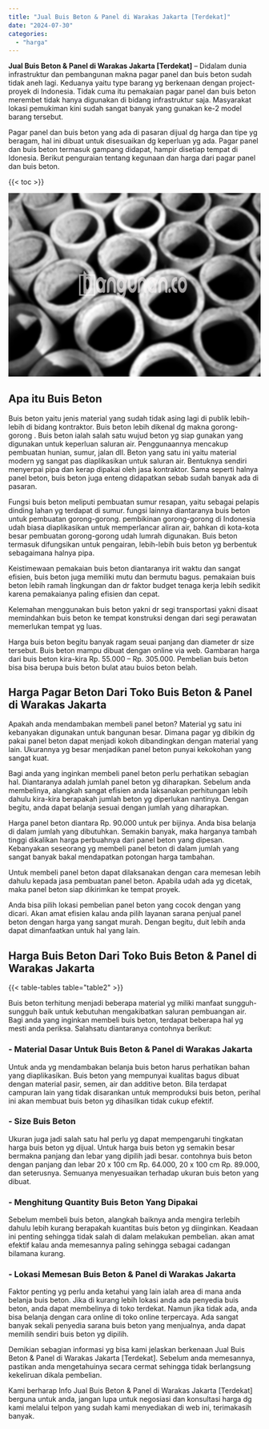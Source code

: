 ```yaml
---
title: "Jual Buis Beton & Panel di Warakas Jakarta [Terdekat]"
date: "2024-07-30"
categories: 
  - "harga"
---
```


**Jual Buis Beton & Panel di Warakas Jakarta \[Terdekat\]** – Didalam dunia infrastruktur dan pembangunan makna pagar panel dan buis beton sudah tidak aneh lagi. Keduanya yaitu type barang yg berkenaan dengan project-proyek di Indonesia. Tidak cuma itu pemakaian pagar panel dan buis beton merembet tidak hanya digunakan di bidang infrastruktur saja. Masyarakat lokasi pemukiman kini sudah sangat banyak yang gunakan ke-2 model barang tersebut.

Pagar panel dan buis beton yang ada di pasaran dijual dg harga dan tipe yg beragam, hal ini dibuat untuk disesuaikan dg keperluan yg ada. Pagar panel dan buis beton termasuk gampang didapat, hampir disetiap tempat di Idonesia. Berikut penguraian tentang kegunaan dan harga dari pagar panel dan buis beton.

{{< toc >}}

![Jual Buis Beton & Panel di Warakas Jakarta [Terdekat]](/images/jual-panel-buis-beton-murah-10.png)

## Apa itu Buis Beton

Buis beton yaitu jenis material yang sudah tidak asing lagi di publik lebih-lebih di bidang kontraktor. Buis beton lebih dikenal dg makna gorong-gorong . Buis beton ialah salah satu wujud beton yg siap gunakan yang digunakan untuk keperluan saluran air. Penggunaannya mencakup pembuatan hunian, sumur, jalan dll. Beton yang satu ini yaitu material modern yg sangat pas diaplikasikan untuk saluran air. Bentuknya sendiri menyerpai pipa dan kerap dipakai oleh jasa kontraktor. Sama seperti halnya panel beton, buis beton juga enteng didapatkan sebab sudah banyak ada di pasaran.

Fungsi buis beton meliputi pembuatan sumur resapan, yaitu sebagai pelapis dinding lahan yg terdapat di sumur. fungsi lainnya diantaranya buis beton untuk pembuatan gorong-gorong. pembikinan gorong-gorong di Indonesia udah biasa diaplikasikan untuk memperlancar aliran air, bahkan di kota-kota besar pembuatan gorong-gorong udah lumrah digunakan. Buis beton termasuk difungsikan untuk pengairan, lebih-lebih buis beton yg berbentuk sebagaimana halnya pipa.

Keistimewaan pemakaian buis beton diantaranya irit waktu dan sangat efisien, buis beton juga memiliki mutu dan bermutu bagus. pemakaian buis beton lebih ramah lingkungan dan dr faktor budget tenaga kerja lebih sedikit karena pemakaianya paling efisien dan cepat.

Kelemahan menggunakan buis beton yakni dr segi transportasi yakni disaat memindahkan buis beton ke tempat konstruksi dengan dari segi perawatan memerlukan tempat yg luas.

Harga buis beton begitu banyak ragam seuai panjang dan diameter dr size tersebut. Buis beton mampu dibuat dengan online via web. Gambaran harga dari buis beton kira-kira Rp. 55.000 – Rp. 305.000. Pembelian buis beton bisa bisa berupa buis beton bulat atau buios beton belah.

## Harga Pagar Beton Dari Toko Buis Beton & Panel di Warakas Jakarta

Apakah anda mendambakan membeli panel beton? Material yg satu ini kebanyakan digunakan untuk bangunan besar. Dimana pagar yg dibikin dg pakai panel beton dapat menjadi kokoh dibandingkan dengan material yang lain. Ukurannya yg besar menjadikan panel beton punyai kekokohan yang sangat kuat.

Bagi anda yang inginkan membeli panel beton perlu perhatikan sebagian hal. Diantaranya adalah jumlah panel beton yg diharapkan. Sebelum anda membelinya, alangkah sangat efisien anda laksanakan perhitungan lebih dahulu kira-kira berapakah jumlah beton yg diperlukan nantinya. Dengan begitu, anda dapat belanja sesuai dengan jumlah yang diharapkan.

Harga panel beton diantara Rp. 90.000 untuk per bijinya. Anda bisa belanja di dalam jumlah yang dibutuhkan. Semakin banyak, maka harganya tambah tinggi dikalikan harga perbuahnya dari panel beton yang dipesan. Kebanyakan seseorang yg membeli panel beton di dalam jumlah yang sangat banyak bakal mendapatkan potongan harga tambahan.

Untuk membeli panel beton dapat dilaksanakan dengan cara memesan lebih dahulu kepada jasa pembuatan panel beton. Apabila udah ada yg dicetak, maka panel beton siap dikirimkan ke tempat proyek.

Anda bisa pilih lokasi pembelian panel beton yang cocok dengan yang dicari. Akan amat efisien kalau anda pilih layanan sarana penjual panel beton dengan harga yang sangat murah. Dengan begitu, duit lebih anda dapat dimanfaatkan untuk hal yang lain.

## Harga Buis Beton Dari Toko Buis Beton & Panel di Warakas Jakarta

{{< table-tables table="table2" >}}

Buis beton terhitung menjadi beberapa material yg miliki manfaat sungguh-sungguh baik untuk kebutuhan mengakibatkan saluran pembuangan air. Bagi anda yang inginkan membeli buis beton, terdapat beberapa hal yg mesti anda periksa. Salahsatu diantaranya contohnya berikut:

### \- Material Dasar Untuk Buis Beton & Panel di Warakas Jakarta

Untuk anda yg mendambakan belanja buis beton harus perhatikan bahan yang diaplikasikan. Buis beton yang mempunyai kualitas bagus dibuat dengan material pasir, semen, air dan additive beton. Bila terdapat campuran lain yang tidak disarankan untuk memproduksi buis beton, perihal ini akan membuat buis beton yg dihasilkan tidak cukup efektif.

### \- Size Buis Beton

Ukuran juga jadi salah satu hal perlu yg dapat mempengaruhi tingkatan harga buis beton yg dijual. Untuk harga buis beton yg semakin besar bermakna panjang dan lebar yang dipilih jadi besar. contohnya buis beton dengan panjang dan lebar 20 x 100 cm Rp. 64.000, 20 x 100 cm Rp. 89.000, dan seterusnya. Semuanya menyesuaikan terhadap ukuran buis beton yang dibuat.

### \- Menghitung Quantity Buis Beton Yang Dipakai

Sebelum membeli buis beton, alangkah baiknya anda mengira terlebih dahulu lebih kurang berapakah kuantitas buis beton yg diinginkan. Keadaan ini penting sehingga tidak salah di dalam melakukan pembelian. akan amat efektif kalau anda memesannya paling sehingga sebagai cadangan bilamana kurang.

### \- Lokasi Memesan Buis Beton & Panel di Warakas Jakarta

Faktor penting yg perlu anda ketahui yang lain ialah area di mana anda belanja buis beton. Jika di kurang lebih lokasi anda ada penyedia buis beton, anda dapat membelinya di toko terdekat. Namun jika tidak ada, anda bisa belanja dengan cara online di toko online terpercaya. Ada sangat banyak sekali penyedia sarana buis beton yang menjualnya, anda dapat memilih sendiri buis beton yg dipilih.

Demikian sebagian informasi yg bisa kami jelaskan berkenaan Jual Buis Beton & Panel di Warakas Jakarta \[Terdekat\]. Sebelum anda memesannya, pastikan anda mengetahuinya secara cermat sehingga tidak berlangsung kekeliruan dikala pembelian.

Kami berharap Info Jual Buis Beton & Panel di Warakas Jakarta \[Terdekat\] berguna untuk anda, jangan lupa untuk negosiasi dan konsultasi harga dg kami melalui telpon yang sudah kami menyediakan di web ini, terimakasih banyak.
